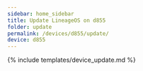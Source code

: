 ```yaml
---
sidebar: home_sidebar
title: Update LineageOS on d855
folder: update
permalink: /devices/d855/update/
device: d855
---
```

{% include templates/device_update.md %}

